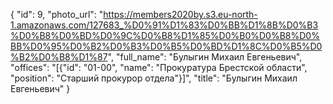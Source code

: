 {
    "id": 9,
    "photo_url": "https://members2020by.s3.eu-north-1.amazonaws.com/127683_%D0%91%D1%83%D0%BB%D1%8B%D0%B3%D0%B8%D0%BD%D0%9C%D0%B8%D1%85%D0%B0%D0%B8%D0%BB%D0%95%D0%B2%D0%B3%D0%B5%D0%BD%D1%8C%D0%B5%D0%B2%D0%B8%D1%87",
    "full_name": "Булыгин Михаил Евгеньевич",
    "offices": "[{\"id\": \"01-00\", \"name\": \"Прокуратура Брестской области\", \"position\": \"Старший прокурор отдела\"}]",
    "title": "Булыгин Михаил Евгеньевич"
}